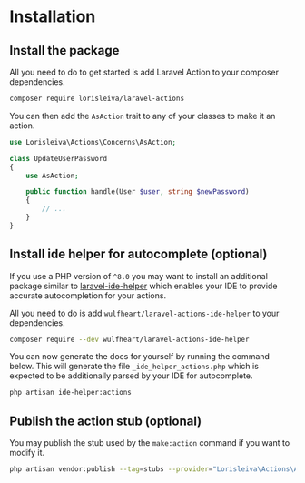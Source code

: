 # Installation

## Install the package

All you need to do to get started is add Laravel Action to your composer dependencies.

```sh
composer require lorisleiva/laravel-actions
```

You can then add the `AsAction` trait to any of your classes to make it an action.

```php
use Lorisleiva\Actions\Concerns\AsAction;

class UpdateUserPassword
{
    use AsAction;

    public function handle(User $user, string $newPassword)
    {
        // ...
    }
}
```

## Install ide helper for autocomplete (optional)

If you use a PHP version of `^8.0` you may want to install an additional package similar to [laravel-ide-helper](https://github.com/barryvdh/laravel-ide-helper) which enables your IDE to provide accurate autocompletion for your actions.

All you need to do is add `wulfheart/laravel-actions-ide-helper` to your dependencies.

```sh
composer require --dev wulfheart/laravel-actions-ide-helper
```

You can now generate the docs for yourself by running the command below. This will generate the file `_ide_helper_actions.php` which is expected to be additionally parsed by your IDE for autocomplete.

```sh
php artisan ide-helper:actions
```

## Publish the action stub (optional)

You may publish the stub used by the `make:action` command if you want to modify it.

```sh
php artisan vendor:publish --tag=stubs --provider="Lorisleiva\Actions\ActionServiceProvider"
```
